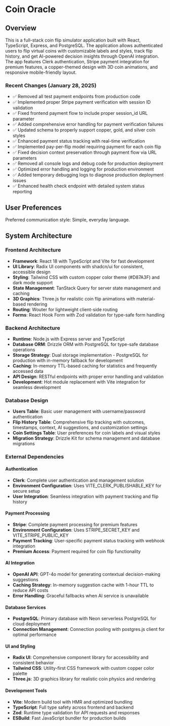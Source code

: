 # Coin Oracle

## Overview

This is a full-stack coin flip simulator application built with React, TypeScript, Express, and PostgreSQL. The application allows authenticated users to flip virtual coins with customizable labels and styles, track flip history, and get AI-powered decision insights through OpenAI integration. The app features Clerk authentication, Stripe payment integration for premium features, a copper-themed design with 3D coin animations, and responsive mobile-friendly layout.

### Recent Changes (January 28, 2025)
- ✅ Removed all test payment endpoints from production code
- ✅ Implemented proper Stripe payment verification with session ID validation
- ✅ Fixed frontend payment flow to include proper session_id URL parameter
- ✅ Added comprehensive error handling for payment verification failures
- ✅ Updated schema to properly support copper, gold, and silver coin styles
- ✅ Enhanced payment status tracking with real-time verification
- ✅ Implemented pay-per-flip model requiring payment for each coin flip
- ✅ Fixed decision context preservation through payment flow via URL parameters
- ✅ Removed all console logs and debug code for production deployment
- ✅ Optimized error handling and logging for production environment
- ✅ Added temporary debugging logs to diagnose production deployment issues
- ✅ Enhanced health check endpoint with detailed system status reporting

## User Preferences

Preferred communication style: Simple, everyday language.

## System Architecture

### Frontend Architecture
- **Framework**: React 18 with TypeScript and Vite for fast development
- **UI Library**: Radix UI components with shadcn/ui for consistent, accessible design
- **Styling**: Tailwind CSS with custom copper color theme (#D87A3F) and dark mode support
- **State Management**: TanStack Query for server state management and caching
- **3D Graphics**: Three.js for realistic coin flip animations with material-based rendering
- **Routing**: Wouter for lightweight client-side routing
- **Forms**: React Hook Form with Zod validation for type-safe form handling

### Backend Architecture
- **Runtime**: Node.js with Express server and TypeScript
- **Database ORM**: Drizzle ORM with PostgreSQL for type-safe database operations
- **Storage Strategy**: Dual storage implementation - PostgreSQL for production with in-memory fallback for development
- **Caching**: In-memory TTL-based caching for statistics and frequently accessed data
- **API Design**: RESTful endpoints with proper error handling and validation
- **Development**: Hot module replacement with Vite integration for seamless development

### Database Design
- **Users Table**: Basic user management with username/password authentication
- **Flip History Table**: Comprehensive flip tracking with outcomes, timestamps, context, AI suggestions, and customization settings
- **Coin Settings Table**: User preferences for coin labels and visual styles
- **Migration Strategy**: Drizzle Kit for schema management and database migrations

### External Dependencies

#### Authentication
- **Clerk**: Complete user authentication and management solution
- **Environment Configuration**: Uses VITE_CLERK_PUBLISHABLE_KEY for secure setup
- **User Integration**: Seamless integration with payment tracking and flip history

#### Payment Processing
- **Stripe**: Complete payment processing for premium features
- **Environment Configuration**: Uses STRIPE_SECRET_KEY and VITE_STRIPE_PUBLIC_KEY
- **Payment Tracking**: User-specific payment status tracking with webhook integration
- **Premium Access**: Payment required for coin flip functionality

#### AI Integration
- **OpenAI API**: GPT-4o model for generating contextual decision-making suggestions
- **Caching Strategy**: In-memory suggestion cache with 1-hour TTL to reduce API costs
- **Error Handling**: Graceful fallbacks when AI service is unavailable

#### Database Services
- **PostgreSQL**: Primary database with Neon serverless PostgreSQL for cloud deployment
- **Connection Management**: Connection pooling with postgres.js client for optimal performance

#### UI and Styling
- **Radix UI**: Comprehensive component library for accessibility and consistent behavior
- **Tailwind CSS**: Utility-first CSS framework with custom copper color palette
- **Three.js**: 3D graphics library for realistic coin physics and rendering

#### Development Tools
- **Vite**: Modern build tool with HMR and optimized bundling
- **TypeScript**: Full type safety across frontend and backend
- **Zod**: Runtime type validation for API requests and responses
- **ESBuild**: Fast JavaScript bundler for production builds